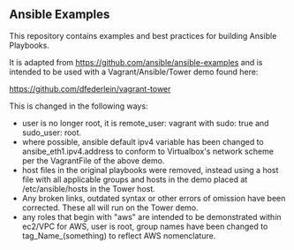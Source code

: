 
Ansible Examples
----------------

This repository contains examples and best practices for building Ansible Playbooks.

It is adapted from https://github.com/ansible/ansible-examples and is intended to be used with a Vagrant/Ansible/Tower demo found here:

https://github.com/dfederlein/vagrant-tower

This is changed in the following ways:

- user is no longer root, it is remote_user: vagrant with sudo: true and sudo_user: root.
- where possible, ansible default ipv4 variable has been changed to ansibe_eth1.ipv4.address to conform to Virtualbox's network scheme per the VagrantFile of the above demo.
- host files in the original playbooks were removed, instead using a host file with all applicable groups and hosts in the demo placed at /etc/ansible/hosts in the Tower host.
- Any broken links, outdated syntax or other errors of omission have been corrected. These all will run on the Tower demo.
- any roles that begin with "aws" are intended to be demonstrated within ec2/VPC for AWS, user is root, group names have been changed to tag_Name_(something) to reflect AWS nomenclature.